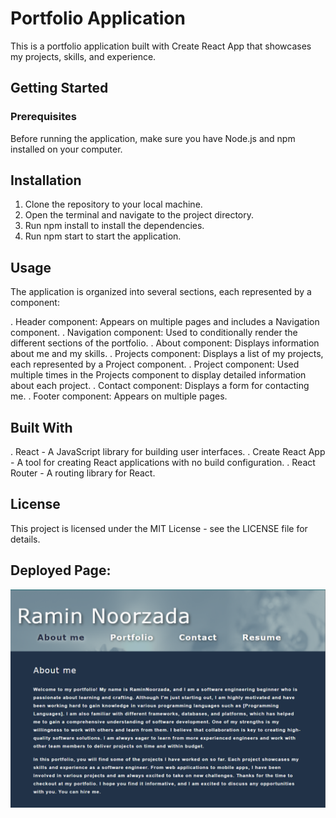 # Portfolio Application

This is a portfolio application built with Create React App that showcases my projects, skills, and experience.

## Getting Started

### Prerequisites
Before running the application, make sure you have Node.js and npm installed on your computer.

## Installation
1. Clone the repository to your local machine.
2. Open the terminal and navigate to the project directory.
3. Run npm install to install the dependencies.
4. Run npm start to start the application.
## Usage
The application is organized into several sections, each represented by a component:

. Header component: Appears on multiple pages and includes a Navigation component.
. Navigation component: Used to conditionally render the different sections of the portfolio.
. About component: Displays information about me and my skills.
. Projects component: Displays a list of my projects, each represented by a Project component.
. Project component: Used multiple times in the Projects component to display detailed information about each project.
. Contact component: Displays a form for contacting me.
. Footer component: Appears on multiple pages.
## Built With
. React - A JavaScript library for building user interfaces.
. Create React App - A tool for creating React applications with no build configuration.
. React Router - A routing library for React.
## License
This project is licensed under the MIT License - see the LICENSE file for details.


## Deployed Page:

![Alt text](./src/assets/image/Page-Function.png)
